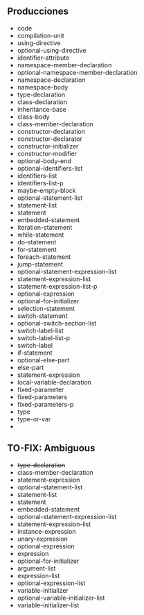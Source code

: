 ## Producciones
- code
- compilation-unit
- using-directive
- optional-using-directive
- identifier-attribute
- namespace-member-declaration
- optional-namespace-member-declaration
- namespace-declaration
- namespace-body
- type-declaration
- class-declaration
- inheritance-base
- class-body
- class-member-declaration
- constructor-declaration
- constructor-declarator
- constructor-initializer
- constructor-modifier
- optional-body-end
- optional-identifiers-list
- identifiers-list
- identifiers-list-p
- maybe-empty-block
- optional-statement-list
- statement-list
- statement
- embedded-statement
- iteration-statement
- while-statement
- do-statement
- for-statement
- foreach-statement
- jump-statement
- optional-statement-expression-list
- statement-expression-list
- statement-expression-list-p
- optional-expression
- optional-for-initializer
- selection-statement
- switch-statement
- optional-switch-section-list
- switch-label-list
- switch-label-list-p
- switch-label
- if-statement
- optional-else-part
- else-part
- statement-expression
- local-variable-declaration
- fixed-parameter
- fixed-parameters
- fixed-parameters-p
- type
- type-or-var
- 

## TO-FIX: Ambiguous
- ~~type-declaration~~
- class-member-declaration
- statement-expression
- optional-statement-list
- statement-list
- statement
- embedded-statement
- optional-statement-expression-list
- statement-expression-list
- instance-expression
- unary-expression
- optional-expression
- expression
- optional-for-initializer
- argument-list
- expression-list
- optional-expression-list
- variable-initializer
- optional-variable-initializer-list
- variable-initializer-list